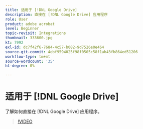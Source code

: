 ```yaml
---
title: 适用于 [!DNL Google Drive]
description: 直接在 [!DNL Google Drive] 应用程序
role: User
product: adobe acrobat
level: Beginner
topic-revisit: Integrations
thumbnail: 333600.jpg
kt: 7992
exl-id: dc7f42f6-7684-4c57-b082-9d7526e0e464
source-git-commit: 4ebf9594025f98f0505c58f1ab43fb864ed51206
workflow-type: tm+mt
source-wordcount: '35'
ht-degree: 0%

---
```


# 适用于 [!DNL Google Drive]

了解如何直接在 [!DNL Google Drive] 应用程序。

>[!VIDEO](https://video.tv.adobe.com/v/333600?quality=12&learn=on&hidetitle=true)
